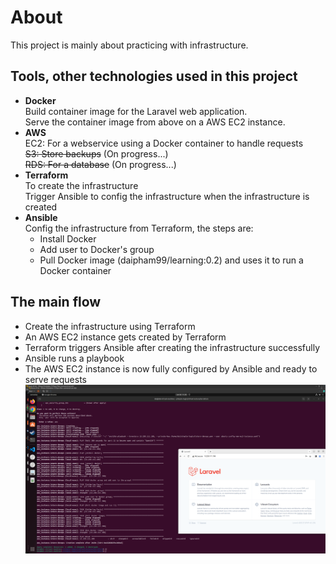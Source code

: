 # About
This project is mainly about practicing with infrastructure.
## Tools, other technologies used in this project
- **Docker**  
    Build container image for the Laravel web application.  
    Serve the container image from above on a AWS EC2 instance.  
- **AWS**  
    EC2:  For a webservice using a Docker container to handle requests  
    ~~S3:  Store backups~~ (On progress...)  
    ~~RDS: For a database~~ (On progress...)  
- **Terraform**  
    To create the infrastructure  
    Trigger Ansible to config the infrastructure when the infrastructure is created  
- **Ansible**  
    Config the infrastructure from Terraform, the steps are:  
    - Install Docker  
    - Add user to Docker's group  
    - Pull Docker image (daipham99/learning:0.2) and uses it to run a Docker container  

## The main flow  
- Create the infrastructure using Terraform
- An AWS EC2 instance gets created by Terraform
- Terraform triggers Ansible after creating the infrastructure successfully
- Ansible runs a playbook 
- The AWS EC2 instance is now fully configured by Ansible and ready to serve requests
![alt text](result.png)